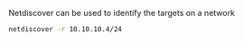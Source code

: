 Netdiscover can be used to identify the targets on a network

```sh
netdiscover -r 10.10.10.4/24
```
